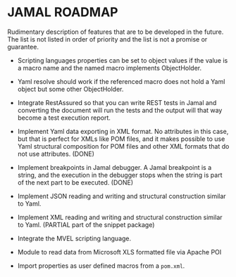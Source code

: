 JAMAL ROADMAP
=============

Rudimentary description of features that are to be developed in the future. The list is not listed in order of priority
and the list is not a promise or guarantee.

- Scripting languages properties can be set to object values if the value is a macro name and the named macro implements
  ObjectHolder.

- Yaml resolve should work if the referenced macro does not hold a Yaml object but some other ObjectHolder.

- Integrate RestAssured so that you can write REST tests in Jamal and converting the document will run the tests and the
  output will that way become a test execution report.

- Implement Yaml data exporting in XML format. No attributes in this case, but that is perfect for XMLs like POM files,
  and it makes possible to use Yaml structural composition for POM files and other XML formats that do not use
  attributes. (DONE)

- Implement breakpoints in Jamal debugger. A Jamal breakpoint is a string, and the execution in the debugger stops when
  the string is part of the next part to be executed. (DONE)

- Implement JSON reading and writing and structural construction similar to Yaml.

- Implement XML reading and writing and structural construction similar to Yaml. (PARTIAL part of the snippet package)

- Integrate the MVEL scripting language.

- Module to read data from Microsoft XLS formatted file via Apache POI

- Import properties as user defined macros from a `pom.xml`.